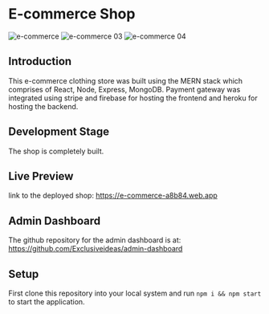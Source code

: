 # E-commerce Shop
![e-commerce](https://user-images.githubusercontent.com/76836006/178804431-eb9ebfe9-91fc-4ac7-851e-3b6b91ee16dd.JPG)
![e-commerce 03](https://user-images.githubusercontent.com/76836006/178804478-b6cc1993-2bab-40d3-8bd7-cda492f3626c.JPG)
![e-commerce 04](https://user-images.githubusercontent.com/76836006/178804512-854fea24-35e2-40a6-9118-4f8c9b5ea571.JPG)


## Introduction
This e-commerce clothing store was built using the MERN stack which comprises of React, Node, Express, MongoDB. Payment gateway was integrated using stripe and firebase for hosting the frontend and heroku for hosting the backend.

## Development Stage
The shop is completely built.

## Live Preview
link to the deployed shop: https://e-commerce-a8b84.web.app

## Admin Dashboard
The github repository for the admin dashboard is at: https://github.com/Exclusiveideas/admin-dashboard

## Setup 
First clone this repository into your local system and run ```npm i && npm start``` to start the application.
